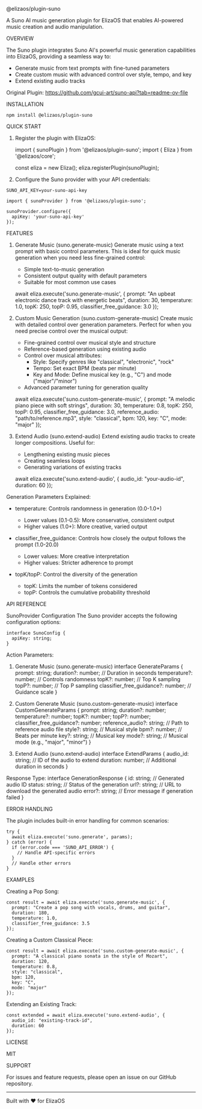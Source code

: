 @elizaos/plugin-suno

A Suno AI music generation plugin for ElizaOS that enables AI-powered music creation and audio manipulation.

OVERVIEW

The Suno plugin integrates Suno AI's powerful music generation capabilities into ElizaOS, providing a seamless way to:
- Generate music from text prompts with fine-tuned parameters
- Create custom music with advanced control over style, tempo, and key
- Extend existing audio tracks

Original Plugin: https://github.com/gcui-art/suno-api?tab=readme-ov-file

INSTALLATION

    npm install @elizaos/plugin-suno

QUICK START

1. Register the plugin with ElizaOS:

    import { sunoPlugin } from '@elizaos/plugin-suno';
    import { Eliza } from '@elizaos/core';

    const eliza = new Eliza();
    eliza.registerPlugin(sunoPlugin);

2. Configure the Suno provider with your API credentials:

```env
SUNO_API_KEY=your-suno-api-key
```

    import { sunoProvider } from '@elizaos/plugin-suno';

    sunoProvider.configure({
      apiKey: 'your-suno-api-key'
    });

FEATURES

1. Generate Music (suno.generate-music)
   Generate music using a text prompt with basic control parameters. This is ideal for quick music generation when you need less fine-grained control:

   - Simple text-to-music generation
   - Consistent output quality with default parameters
   - Suitable for most common use cases

    await eliza.execute('suno.generate-music', {
      prompt: "An upbeat electronic dance track with energetic beats",
      duration: 30,
      temperature: 1.0,
      topK: 250,
      topP: 0.95,
      classifier_free_guidance: 3.0
    });

2. Custom Music Generation (suno.custom-generate-music)
   Create music with detailed control over generation parameters. Perfect for when you need precise control over the musical output:

   - Fine-grained control over musical style and structure
   - Reference-based generation using existing audio
   - Control over musical attributes:
     * Style: Specify genres like "classical", "electronic", "rock"
     * Tempo: Set exact BPM (beats per minute)
     * Key and Mode: Define musical key (e.g., "C") and mode ("major"/"minor")
   - Advanced parameter tuning for generation quality

    await eliza.execute('suno.custom-generate-music', {
      prompt: "A melodic piano piece with soft strings",
      duration: 30,
      temperature: 0.8,
      topK: 250,
      topP: 0.95,
      classifier_free_guidance: 3.0,
      reference_audio: "path/to/reference.mp3",
      style: "classical",
      bpm: 120,
      key: "C",
      mode: "major"
    });

3. Extend Audio (suno.extend-audio)
   Extend existing audio tracks to create longer compositions. Useful for:

   - Lengthening existing music pieces
   - Creating seamless loops
   - Generating variations of existing tracks

    await eliza.execute('suno.extend-audio', {
      audio_id: "your-audio-id",
      duration: 60
    });

Generation Parameters Explained:

- temperature: Controls randomness in generation (0.0-1.0+)
  * Lower values (0.1-0.5): More conservative, consistent output
  * Higher values (1.0+): More creative, varied output

- classifier_free_guidance: Controls how closely the output follows the prompt (1.0-20.0)
  * Lower values: More creative interpretation
  * Higher values: Stricter adherence to prompt

- topK/topP: Control the diversity of the generation
  * topK: Limits the number of tokens considered
  * topP: Controls the cumulative probability threshold

API REFERENCE

SunoProvider Configuration
The Suno provider accepts the following configuration options:

    interface SunoConfig {
      apiKey: string;
    }

Action Parameters:

1. Generate Music (suno.generate-music)
    interface GenerateParams {
      prompt: string;
      duration?: number;        // Duration in seconds
      temperature?: number;     // Controls randomness
      topK?: number;           // Top K sampling
      topP?: number;           // Top P sampling
      classifier_free_guidance?: number; // Guidance scale
    }

2. Custom Generate Music (suno.custom-generate-music)
    interface CustomGenerateParams {
      prompt: string;
      duration?: number;
      temperature?: number;
      topK?: number;
      topP?: number;
      classifier_free_guidance?: number;
      reference_audio?: string; // Path to reference audio file
      style?: string;          // Musical style
      bpm?: number;            // Beats per minute
      key?: string;            // Musical key
      mode?: string;           // Musical mode (e.g., "major", "minor")
    }

3. Extend Audio (suno.extend-audio)
    interface ExtendParams {
      audio_id: string;        // ID of the audio to extend
      duration: number;        // Additional duration in seconds
    }

Response Type:
    interface GenerationResponse {
      id: string;             // Generated audio ID
      status: string;         // Status of the generation
      url?: string;          // URL to download the generated audio
      error?: string;        // Error message if generation failed
    }

ERROR HANDLING

The plugin includes built-in error handling for common scenarios:

    try {
      await eliza.execute('suno.generate', params);
    } catch (error) {
      if (error.code === 'SUNO_API_ERROR') {
        // Handle API-specific errors
      }
      // Handle other errors
    }

EXAMPLES

Creating a Pop Song:

    const result = await eliza.execute('suno.generate-music', {
      prompt: "Create a pop song with vocals, drums, and guitar",
      duration: 180,
      temperature: 1.0,
      classifier_free_guidance: 3.5
    });

Creating a Custom Classical Piece:

    const result = await eliza.execute('suno.custom-generate-music', {
      prompt: "A classical piano sonata in the style of Mozart",
      duration: 120,
      temperature: 0.8,
      style: "classical",
      bpm: 120,
      key: "C",
      mode: "major"
    });

Extending an Existing Track:

    const extended = await eliza.execute('suno.extend-audio', {
      audio_id: "existing-track-id",
      duration: 60
    });

LICENSE

MIT

SUPPORT

For issues and feature requests, please open an issue on our GitHub repository.

---
Built with ❤️ for ElizaOS
